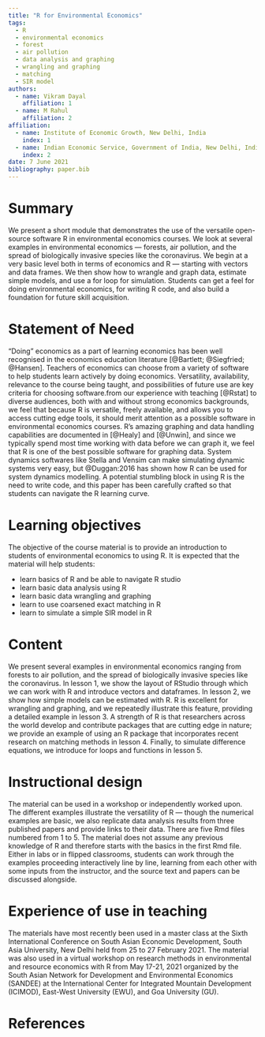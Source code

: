 ```yaml
---
title: "R for Environmental Economics"
tags:
  - R
  - environmental economics
  - forest
  - air pollution
  - data analysis and graphing
  - wrangling and graphing
  - matching
  - SIR model
authors: 
  - name: Vikram Dayal
    affiliation: 1 
  - name: M Rahul
    affiliation: 2
affiliation:
  - name: Institute of Economic Growth, New Delhi, India
    index: 1
  - name: Indian Economic Service, Government of India, New Delhi, India
    index: 2
date: 7 June 2021
bibliography: paper.bib
---
```


# Summary

We present a short module that demonstrates the use of the versatile open-source software R in environmental economics courses. We look at several examples in environmental economics — forests, air pollution, and the spread of biologically invasive species like the coronavirus. We begin at a very basic level both in terms of economics and R — starting with vectors and data frames. We then show how to wrangle and graph data, estimate simple models, and use a for loop for simulation. Students can get a feel for doing environmental economics, for writing R code, and also build a foundation for future skill acquisition.

# Statement of Need

“Doing” economics as a part of learning economics has been well recognised in the economics education literature [@Bartlett; @Siegfried; @Hansen]. Teachers of economics can choose from a variety of software to help students learn actively by doing economics. Versatility, availability, relevance to the course being taught, and possibilities of future use are key criteria for choosing software.from our experience with teaching [@Rstat] to diverse audiences, both with and without strong economics backgrounds, we feel that because R is versatile, freely available, and allows you to access cutting edge tools, it should merit attention as a possible software in environmental economics courses. R’s amazing graphing and data handling capabilities are documented in [@Healy] and [@Unwin], and since we typically spend most time working with data before we can graph it, we feel that R is one of the best possible software for graphing data. System dynamics softwares like Stella and Vensim can make simulating dynamic systems very easy, but @Duggan:2016 has shown how R can be used for system dynamics modelling. A potential stumbling block in using R is the need to write code, and this paper has been carefully crafted so that students can navigate the R learning curve.

# Learning objectives

The objective of the course material is to provide an introduction to students of environmental economics to using R. It is expected that the material will help students:

- learn basics of R and be able to navigate R studio
- learn basic data analysis using R
- learn basic data wrangling and graphing
- learn to use coarsened exact matching in R
- learn to simulate a simple SIR model in R

# Content

We present several examples in environmental economics ranging from forests to air pollution, and the spread of biologically invasive species like the coronavirus. In lesson 1, we show the layout of RStudio through which we can work with R and introduce vectors and dataframes. In lesson 2, we show how simple models can be estimated with R. R is excellent for wrangling and graphing, and we repeatedly illustrate this feature, providing a detailed example in lesson 3. A strength of R is that researchers across the world develop and contribute packages that are cutting edge in nature; we provide an example of using an R package that incorporates recent research on matching methods in lesson 4. Finally, to simulate difference equations, we introduce for loops and functions in lesson 5. 

# Instructional design

The material can be used in a workshop or independently worked upon. The different examples illustrate the versatility of R — though the numerical examples are basic, we also replicate data analysis results from three published papers and provide links to their data. There are five Rmd files numbered from 1 to 5. The material does not assume any previous knowledge of R and therefore starts with the basics in the first Rmd file. Either in labs or in flipped classrooms, students can work through the examples proceeding interactively line by line, learning from each other with some inputs from the instructor, and the source text and papers can be discussed alongside.



# Experience of use in teaching

The materials have most recently been used in a master class at the Sixth International Conference on South Asian Economic Development, South Asia University, New Delhi held from 25 to 27 February 2021. The material was also used in a virtual workshop on research methods in environmental and resource economics with R from May 17-21, 2021 organized by the South Asian Network for Development and Environmental Economics (SANDEE) at the International Center for Integrated Mountain Development (ICIMOD), East-West University (EWU), and Goa University (GU).

# References
